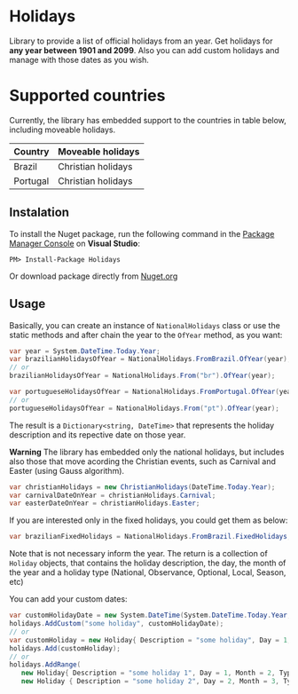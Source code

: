 # Holidays

Library to provide a list of official holidays from an year.
Get holidays for **any year between 1901 and 2099**. Also you can add custom holidays and manage with those dates as you wish.

# Supported countries

Currently, the library has embedded support to the countries in table below, including moveable holidays.

|Country|Moveable holidays|
|-|-|
|Brazil|Christian holidays|
|Portugal|Christian holidays|

## Instalation

To install the Nuget package, run the following command in the [Package Manager Console](https://docs.nuget.org/docs/start-here/using-the-package-manager-console) on **Visual Studio**:

```
PM> Install-Package Holidays
```

Or download package directly from [Nuget.org](https://www.nuget.org/packages/Holidays/)

## Usage

Basically, you can create an instance of ```NationalHolidays``` class or use the static methods and after chain the year to the ```OfYear``` method, as you want:

```csharp
var year = System.DateTime.Today.Year;
var brazilianHolidaysOfYear = NationalHolidays.FromBrazil.OfYear(year);
// or
brazilianHolidaysOfYear = NationalHolidays.From("br").OfYear(year);

var portugueseHolidaysOfYear = NationalHolidays.FromPortugal.OfYear(year);
// or
portugueseHolidaysOfYear = NationalHolidays.From("pt").OfYear(year);
```

The result is a ```Dictionary<string, DateTime>``` that represents the holiday description and its repective date on those year.

**Warning** The library has embedded only the national holidays, but includes also those that move acording the Christian events, such as Carnival and Easter (using Gauss algorithm).

```csharp
var christianHolidays = new ChristianHolidays(DateTime.Today.Year);
var carnivalDateOnYear = christianHolidays.Carnival;
var easterDateOnYear = christianHolidays.Easter;
```

If you are interested only in the fixed holidays, you could get them as below:

```csharp
var brazilianFixedHolidays = NationalHolidays.FromBrazil.FixedHolidays;
```

Note that is not necessary inform the year. The return is a collection of ```Holiday``` objects, that contains the holiday description, the day, the month of the year and a holiday type (National, Observance, Optional, Local, Season, etc)

You can add your custom dates:

```csharp
var customHolidayDate = new System.DateTime(System.DateTime.Today.Year, 5, 15);
holidays.AddCustom("some holiday", customHolidayDate);
// or
var customHoliday = new Holiday{ Description = "some holiday", Day = 1, Month = 2, Type = HolidayType.Local };
holidays.Add(customHoliday);
// or
holidays.AddRange(
   new Holiday{ Description = "some holiday 1", Day = 1, Month = 2, Type = HolidayType.Local }, 
   new Holiday { Description = "some holiday 2", Day = 2, Month = 3, Type = HolidayType.Local });
```

